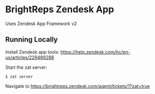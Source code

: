 # BrightReps Zendesk App

Uses Zendesk App Framework v2

## Running Locally

Install Zendesk app tools: https://help.zendesk.com/hc/en-us/articles/229489288

Start the zat server:

    $ zat server

Navigate to https://brightreps.zendesk.com/agent/tickets/1?zat=true